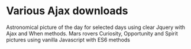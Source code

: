 # Various Ajax downloads

Astronomical picture of the day for selected days using clear Jquery with Ajax and When methods.
Mars rovers Curiosity, Opportunity and Spirit pictures using vanilla Javascript with ES6 methods
